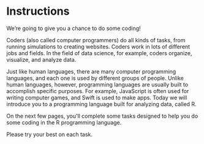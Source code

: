 # Instructions


We’re going to give you a chance to do some coding!

Coders (also called computer programmers) do all kinds of tasks, from running simulations to creating websites. Coders work in lots of different jobs and fields. In the field of data science, for example, coders organize, visualize, and analyze data.

Just like human languages, there are many computer programming languages, and each one is used by different groups of people. Unlike human languages, however, programming languages are usually built to accomplish specific purposes. For example, JavaScript is often used for writing computer games, and Swift is used to make apps. Today we will introduce you to a programming language built for analyzing data, called R.

On the next few pages, you'll complete some tasks designed to help you do some coding in the R programming language.

Please try your best on each task.
